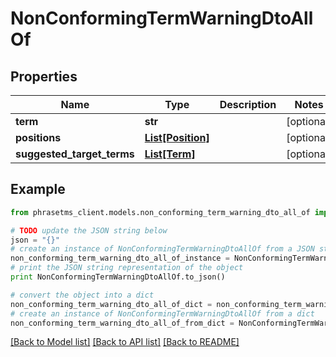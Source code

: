 # NonConformingTermWarningDtoAllOf

## Properties

| Name                       | Type                              | Description | Notes      |
| -------------------------- | --------------------------------- | ----------- | ---------- |
| **term**                   | **str**                           |             | [optional] |
| **positions**              | [**List[Position]**](Position.md) |             | [optional] |
| **suggested_target_terms** | [**List[Term]**](Term.md)         |             | [optional] |

## Example

```python
from phrasetms_client.models.non_conforming_term_warning_dto_all_of import NonConformingTermWarningDtoAllOf

# TODO update the JSON string below
json = "{}"
# create an instance of NonConformingTermWarningDtoAllOf from a JSON string
non_conforming_term_warning_dto_all_of_instance = NonConformingTermWarningDtoAllOf.from_json(json)
# print the JSON string representation of the object
print NonConformingTermWarningDtoAllOf.to_json()

# convert the object into a dict
non_conforming_term_warning_dto_all_of_dict = non_conforming_term_warning_dto_all_of_instance.to_dict()
# create an instance of NonConformingTermWarningDtoAllOf from a dict
non_conforming_term_warning_dto_all_of_from_dict = NonConformingTermWarningDtoAllOf.from_dict(non_conforming_term_warning_dto_all_of_dict)
```

[[Back to Model list]](../README.md#documentation-for-models) [[Back to API list]](../README.md#documentation-for-api-endpoints) [[Back to README]](../README.md)
